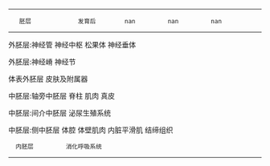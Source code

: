 ------------------- -------------- ---------- ------------ ----------
       胚层             发育后        nan         nan         nan    
------------------- -------------- ---------- ------------ ----------
   外胚层:神经管       神经中枢      松果体     神经垂体             

   外胚层:神经嵴        神经节                                       

   体表外胚层           皮肤及附属器

 中胚层:轴旁中胚层       脊柱         肌肉        真皮               

 中胚层:间介中胚层   泌尿生殖系统                                    

  中胚层:侧中胚层        体腔       体壁肌肉   内脏平滑肌   结缔组织 

      内胚层         消化呼吸系统                                    
---------------------------------------------------------------------
